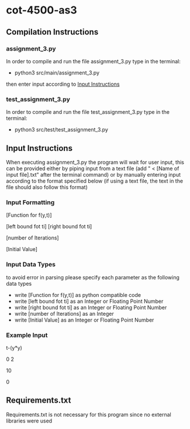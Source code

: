 # cot-4500-as3
## Compilation Instructions
### assignment_3.py
In order to compile and run the file assignment_3.py type in the terminal:
- python3 src/main/assignment_3.py
  
then enter input according to [Input Instructions](https://github.com/ConnorTheKnight/cot-4500-as3/blob/main/README.md#input-instructions)
### test_assignment_3.py
In order to compile and run the file test_assignment_3.py type in the terminal:
- python3 src/test/test_assignment_3.py
  
## Input Instructions
When executing assignment_3.py the program will wait for user input, this can be provided either by piping input from a text file (add " < [Name of input file].txt" after the terminal command) or by manually entering input according to the format specified below (if using a text file, the text in the file should also follow this format)
### Input Formatting

[Function for f(y,t)]

[left bound fot ti] [right bound fot ti]

[number of Iterations]

[Initial Value]

### Input Data Types
to avoid error in parsing please specify each parameter as the following data types
- write [Function for f(y,t)] as python compatible code
- write [left bound fot ti] as an Integer or Floating Point Number
- write [right bound fot ti] as an Integer or Floating Point Number
- write [number of Iterations] as an Integer
- write [Initial Value] as an Integer or Floating Point Number
### Example Input

t-(y*y)

0 2

10

0

## Requirements.txt
Requirements.txt is not necessary for this program since no external libraries were used
